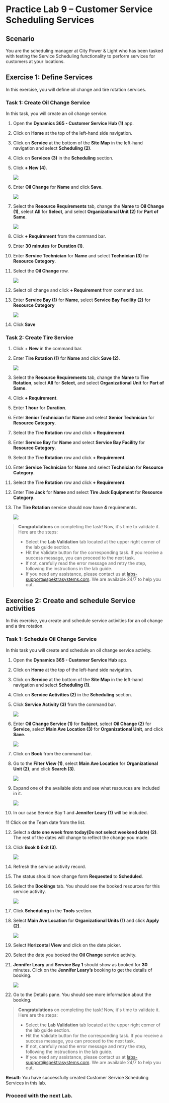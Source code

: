 # Practice Lab 9 – Customer Service Scheduling Services

## Scenario

You are the scheduling manager at City Power & Light who has been tasked with testing the Service Scheduling functionality to perform services for customers at your locations.

## Exercise 1: Define Services

In this exercise, you will define oil change and tire rotation services.

### Task 1: Create Oil Change Service

In this task, you will create an oil change service.

1. Open the **Dynamics 365 - Customer Service Hub (1)** app.

2. Click on **Home** at the top of the left-hand side navigation.

3. Click on **Service** at the bottom of the **Site Map** in the left-hand navigation and select **Scheduling (2)**.

4. Click on **Services (3)** in the **Scheduling** section.

5. Click **+ New (4)**.

   ![](../images/Change-Service-1.png)

6. Enter **Oil Change** for **Name** and click **Save**.

   ![](../images/oil-1.png)

7. Select the **Resource Requirements** tab, change the **Name** to **Oil Change (1)**, select **All** for **Select**, and select **Organizational Unit (2)** for **Part of Same**.

   ![](../images/oil-2.png)

8. Click **+ Requirement** from the command bar.

9. Enter **30 minutes** for **Duration (1)**.

10. Enter **Service Technician** for **Name** and select **Technician (3)** for **Resource Category**.

11. Select the **Oil Change** row.

    ![](../images/oil-3.png)

13. Select oil change and click **+ Requirement** from command bar.

14. Enter **Service Bay (1)** for **Name**, select **Service Bay Facility (2)** for **Resource Category**

    ![](../images/oil-4.png)

15. Click **Save**

### Task 2: Create Tire Service

1. Click + **New** in the command bar.

2. Enter **Tire Rotation (1)** for **Name** and click **Save (2)**.

   ![](../images/oil-5.png)

3. Select the **Resource Requirements** tab, change the **Name** to **Tire Rotation**, select **All** for **Select**, and select **Organizational Unit** for **Part of Same**.

4. Click **+ Requirement**.

5. Enter **1 hour** for **Duration**.

6. Enter **Senior Technician** for **Name** and select **Senior Technician** for **Resource Category**.

7. Select the **Tire Rotation** row and click **+ Requirement**.

8. Enter **Service Bay** for **Name** and select **Service Bay Facility** for **Resource Category**.

9. Select the **Tire Rotation** row and click **+ Requirement**.

10. Enter **Service Technician** for **Name** and select **Technician** for **Resource Category**.

11. Select the **Tire Rotation** row and click **+ Requirement**.

12. Enter **Tire Jack** for **Name** and select **Tire Jack Equipment** for **Resource Category**.

13. The **Tire Rotation** service should now have **4** requirements.

    ![](../images/oil-6.png)
    
> **Congratulations** on completing the task! Now, it's time to validate it. Here are the steps:
> - Select the **Lab Validation** tab located at the upper right corner of the lab guide section.
> - Hit the Validate button for the corresponding task. If you receive a success message, you can proceed to the next task. 
> - If not, carefully read the error message and retry the step, following the instructions in the lab guide.
> - If you need any assistance, please contact us at labs-support@spektrasystems.com. We are available 24/7 to help you out.

## Exercise 2: Create and schedule Service activities 

In this exercise, you create and schedule service activities for an oil change and a tire rotation.

### Task 1: Schedule Oil Change Service

In this task you will create and schedule an oil change service activity.

1. Open the **Dynamics 365 - Customer Service Hub** app.

2. Click on **Home** at the top of the left-hand side navigation.

3. Click on **Service** at the bottom of the **Site Map** in the left-hand navigation and select **Scheduling (1)**.

4. Click on **Service Activities (2)** in the **Scheduling** section.

5. Click **Service Activity (3)** from the command bar.

   ![](../images/oil-7.png)

6. Enter **Oil Change Service (1)** for **Subject**, select **Oil Change (2)** for **Service**, select **Main Ave Location (3)** for **Organizational Unit**, and click **Save**.
    
   ![](../images/oil-8.png)

7. Click on **Book** from the command bar.

8. Go to the **Filter View (1)**, select **Main Ave Location** for **Organizational Unit (2)**, and click **Search (3)**.

   ![](../images/oil-9.png)

9. Expand one of the available slots and see what resources are included in it.

   ![](../images/oil-10.png)

10. In our case Service Bay 1 and **Jennifer Leary (1)** will be included.

11 Click on the Team date from the list.

12. Select a **date one week from today(Do not select weekend date) (2)**. The rest of the dates will change to reflect the change you made.

13. Click **Book & Exit (3)**.

    ![](../images/oil-11.png)

14. Refresh the service activity record.

15. The status should now change form **Requested** to **Scheduled**.

16. Select the **Bookings** tab. You should see the booked resources for this service activity.

    ![](../images/oil-12.png)

17. Click **Scheduling** in the **Tools** section.

18. Select **Main Ave Location** for **Organizational Units (1)** and click **Apply (2)**.

    ![](../images/oil-13.png)

19. Select **Horizontal View** and click on the date picker.

20. Select the date you booked the **Oil Change** service activity.

21. **Jennifer Leary** and **Service Bay 1** should show as booked for **30** minutes. Click on the **Jennifer Leary’s** booking to get the details of booking.

    ![](../images/oil-14.png)

22. Go to the Details pane. You should see more information about the booking.

> **Congratulations** on completing the task! Now, it's time to validate it. Here are the steps:
> - Select the **Lab Validation** tab located at the upper right corner of the lab guide section.
> - Hit the Validate button for the corresponding task. If you receive a success message, you can proceed to the next task. 
> - If not, carefully read the error message and retry the step, following the instructions in the lab guide.
> - If you need any assistance, please contact us at labs-support@spektrasystems.com. We are available 24/7 to help you out.

**Result:** You have successfully created Customer Service Scheduling Services in this lab.

### **Proceed with the next Lab.**
